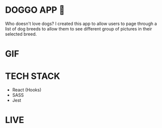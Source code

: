# DOGGO APP 🐶
Who doesn't love dogs? I created this app to allow users to page through a list of dog breeds to allow them to see different group of pictures in their selected breed.

# GIF

# TECH STACK
- React (Hooks)
- SASS
- Jest

# LIVE

